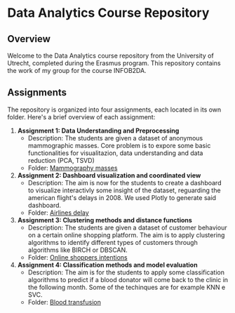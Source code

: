 # Data Analytics Course Repository

## Overview

Welcome to the Data Analytics course repository from the University of Utrecht, completed during the Erasmus program. This repository contains the work of my group for the course INFOB2DA.

## Assignments

The repository is organized into four assignments, each located in its own folder. Here's a brief overview of each assignment:

1. **Assignment 1: Data Understanding and Preprocessing**
    - Description: The students are given a dataset of anonymous mammographic masses. Core problem is to expore some basic functionalities for visualitazion, data understanding and data reduction (PCA, TSVD)
    - Folder: [Mammography masses](https://github.com/MarognaLorenzo/DataAnalytics/tree/master/MammographyMasses)
2. **Assignment 2: Dashboard visualization and coordinated view**
    - Description: The aim is now for the students to create a dashboard to visualize interactivly some insight of the dataset, reguarding the american flight's delays in 2008. We used Plotly to generate said dashboard.
    - Folder: [Airlines delay](https://github.com/MarognaLorenzo/DataAnalytics/tree/master/AirlinesDelay)
3. **Assignment 3: Clustering methods and distance functions**
    - Description: The students are given a dataset of customer behaviour on a certain online shopping platform. The aim is to apply clustering algorithms to identify different types of customers through algorithms like BIRCH or DBSCAN.
    - Folder: [Online shoppers intentions](https://github.com/MarognaLorenzo/DataAnalytics/tree/master/OnlineShoppersIntentions)
4. **Assignment 4: Classification methods and model evaluation**
    - Description: The aim is for the students to apply some classification algorithms to predict if a blood donator will come back to the clinic in the following month. Some of the techinques are for example KNN e SVC.
    - Folder: [Blood transfusion](https://github.com/MarognaLorenzo/DataAnalytics/tree/master/BloodTransfusion)